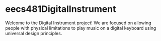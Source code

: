 # eecs481DigitalInstrument

Welcome to the Digital Instrument project! We are focused on allowing people with physical limitations to play music on a digital keyboard using universal design principles.
